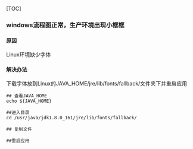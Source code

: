 [TOC]

### windows流程图正常，生产环境出现小框框

#### 原因

Linux环境缺少字体

#### 解决办法

下载字体放到Linux的JAVA_HOME/jre/lib/fonts/fallback/文件夹下并重启应用

```shell
## 查看JAVA_HOME
echo ${JAVA_HOME}

##进入目录
cd /usr/java/jdk1.8.0_161/jre/lib/fonts/fallback/

## 复制文件

##重启应用
```

